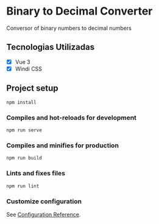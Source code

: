 #  Binary to Decimal Converter

Conversor of binary numbers to decimal numbers

## Tecnologias Utilizadas

- [x] Vue 3
- [x] Windi CSS

## Project setup
```
npm install
```

### Compiles and hot-reloads for development
```
npm run serve
```

### Compiles and minifies for production
```
npm run build
```

### Lints and fixes files
```
npm run lint
```

### Customize configuration
See [Configuration Reference](https://cli.vuejs.org/config/).
